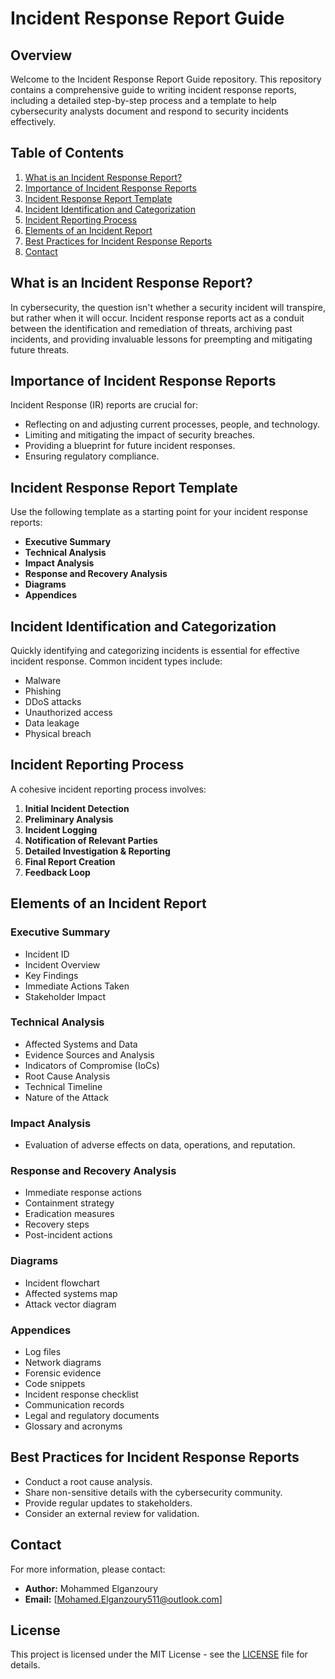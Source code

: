 # Incident Response Report Guide

## Overview

Welcome to the Incident Response Report Guide repository. This repository contains a comprehensive guide to writing incident response reports, including a detailed step-by-step process and a template to help cybersecurity analysts document and respond to security incidents effectively.

## Table of Contents

1. [What is an Incident Response Report?](#what-is-an-incident-response-report)
2. [Importance of Incident Response Reports](#importance-of-incident-response-reports)
3. [Incident Response Report Template](#incident-response-report-template)
4. [Incident Identification and Categorization](#incident-identification-and-categorization)
5. [Incident Reporting Process](#incident-reporting-process)
6. [Elements of an Incident Report](#elements-of-an-incident-report)
7. [Best Practices for Incident Response Reports](#best-practices-for-incident-response-reports)
8. [Contact](#contact)

## What is an Incident Response Report?

In cybersecurity, the question isn't whether a security incident will transpire, but rather when it will occur. Incident response reports act as a conduit between the identification and remediation of threats, archiving past incidents, and providing invaluable lessons for preempting and mitigating future threats.

## Importance of Incident Response Reports

Incident Response (IR) reports are crucial for:

- Reflecting on and adjusting current processes, people, and technology.
- Limiting and mitigating the impact of security breaches.
- Providing a blueprint for future incident responses.
- Ensuring regulatory compliance.

## Incident Response Report Template

Use the following template as a starting point for your incident response reports:

- **Executive Summary**
- **Technical Analysis**
- **Impact Analysis**
- **Response and Recovery Analysis**
- **Diagrams**
- **Appendices**

## Incident Identification and Categorization

Quickly identifying and categorizing incidents is essential for effective incident response. Common incident types include:

- Malware
- Phishing
- DDoS attacks
- Unauthorized access
- Data leakage
- Physical breach

## Incident Reporting Process

A cohesive incident reporting process involves:

1. **Initial Incident Detection**
2. **Preliminary Analysis**
3. **Incident Logging**
4. **Notification of Relevant Parties**
5. **Detailed Investigation & Reporting**
6. **Final Report Creation**
7. **Feedback Loop**

## Elements of an Incident Report

### Executive Summary
- Incident ID
- Incident Overview
- Key Findings
- Immediate Actions Taken
- Stakeholder Impact

### Technical Analysis
- Affected Systems and Data
- Evidence Sources and Analysis
- Indicators of Compromise (IoCs)
- Root Cause Analysis
- Technical Timeline
- Nature of the Attack

### Impact Analysis
- Evaluation of adverse effects on data, operations, and reputation.

### Response and Recovery Analysis
- Immediate response actions
- Containment strategy
- Eradication measures
- Recovery steps
- Post-incident actions

### Diagrams
- Incident flowchart
- Affected systems map
- Attack vector diagram

### Appendices
- Log files
- Network diagrams
- Forensic evidence
- Code snippets
- Incident response checklist
- Communication records
- Legal and regulatory documents
- Glossary and acronyms

## Best Practices for Incident Response Reports

- Conduct a root cause analysis.
- Share non-sensitive details with the cybersecurity community.
- Provide regular updates to stakeholders.
- Consider an external review for validation.

## Contact

For more information, please contact:

- **Author:** Mohammed Elganzoury
- **Email:** [Mohamed.Elganzoury511@outlook.com]

## License

This project is licensed under the MIT License - see the [LICENSE](LICENSE) file for details.

